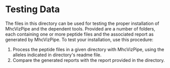 # Testing Data

The files in this directory can be used for testing the proper installation of MhcVizPipe and the dependent tools.
Provided are a number of folders, each containing one or more peptide files and the associated 
report as generated by MhcVizPipe. To test your installation, use this procedure:

1. Process the peptide files in a given directory with MhcVizPipe, using the alleles indicated in directory's readme file.
2. Compare the generated reports with the report provided in the directory.